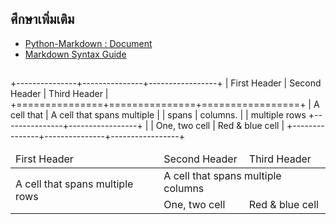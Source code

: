 

## ศึกษาเพิ่มเติม

- [Python-Markdown : Document](https://python-markdown.github.io/sitemap.html)
- [Markdown Syntax Guide](https://sourceforge.net/p/mp4video1click/wiki/markdown_syntax/)

##




 +---------------+---------------+-----------------+
 | First Header  | Second Header | Third Header |
 +===============+===============+=================+
    | A cell that   | A cell that spans multiple      |
    | spans         | columns.                        |
    | multiple rows +---------------+-----------------+
    |               | One, two cell | Red & blue cell |
    +---------------+---------------+-----------------+

<table>
<thead>
<tr>
<td>First Header</td>
<td>Second Header</td>
<td>Third Header</td>
</tr>
</thead>
<tbody>
<tr>
<td rowspan="2">A cell that spans multiple rows</td>
<td colspan="2">A cell that spans multiple columns</td>
</tr>
<tr>
<td>One, two cell</td>
<td>Red & blue cell</td>
</tr>
</tbody>
</table>
<!--stackedit_data:
eyJoaXN0b3J5IjpbMTY2MTA5OTMwMSwtMTgwMTI1MjI5OCwxMT
g4NzA2NTEsLTEwNDE1MzA0NTZdfQ==
-->